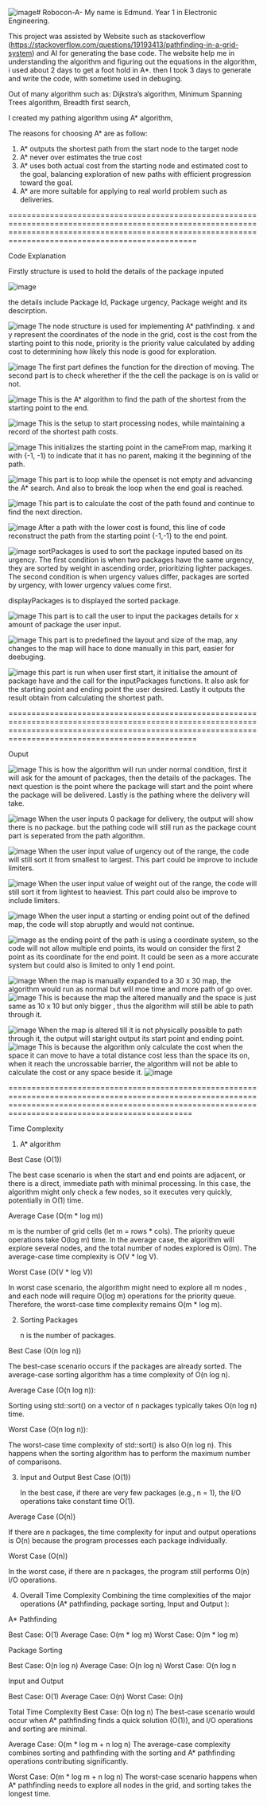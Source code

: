 ![image](https://github.com/user-attachments/assets/c09b6b92-9b70-4b25-a807-e668b5982093)# Robocon-A-
My name is Edmund. Year 1 in Electronic Engineering.

This project was assisted by Website such as stackoverflow (https://stackoverflow.com/questions/19193413/pathfinding-in-a-grid-system)
and AI for generating the base code.
The website help me in understanding the algorithm and figuring out the equations in the algorithm, i used about 2 days to get a foot hold in A*.
then I took 3 days to generate and write the code, with sometime used in debuging.

Out of many algorithm such as:
Dijkstra’s algorithm, 
Minimum Spanning Trees algorithm, 
Breadth first search,

I created my pathing algorithm using A* algorithm, 

The reasons for choosing A* are as follow:

1) A* outputs the shortest path from the start node to the target node 
2) A* never over estimates the true cost
3) A* uses both actual cost from the starting node and estimated cost to the goal, balancing exploration of new paths with efficient progression toward the goal.
4) A* are more suitable for applying to real world problem such as deliveries.

===========================================================================================================================================================================================================

Code Explanation

Firstly structure is used to hold the details of the package inputed

![image](https://github.com/user-attachments/assets/37176582-ba4b-4340-9c47-4be179aeaee8)

the details include Package Id, Package urgency, Package weight and its descirption.

![image](https://github.com/user-attachments/assets/308b3cb9-0413-43c5-875d-8ff3e9308f10)
The node structure is used for implementing A* pathfinding.
x and y represent the coordinates of the node in the grid, 
cost is the cost from the starting point to this node,
priority is the priority value calculated by adding cost to determining how likely this node is good for exploration.

![image](https://github.com/user-attachments/assets/dbca3d1e-455a-4bd1-aa2b-e41ef157a503)
The first part defines the function for the direction of moving.
The second part is to check wherether if the the cell the package is on is valid or not.

![image](https://github.com/user-attachments/assets/3fe76e98-1c44-4b5b-bf61-fe4878399ce6)
This is the A* algorithm to find the path of the shortest from the starting point to the end.

![image](https://github.com/user-attachments/assets/258fe4c1-6a8a-4df6-83a4-aee99a2c9e0f)
This is the setup to start processing nodes, while maintaining a record of the shortest path costs.

![image](https://github.com/user-attachments/assets/6b69863d-2b95-40cd-8a72-8b3ce1be73a1)
This initializes the starting point in the cameFrom map, marking it with {-1, -1} to indicate that it has no parent, making  it the beginning of the path.

![image](https://github.com/user-attachments/assets/e771b84e-3782-49d9-9126-6c35f76d963a)
This part is to loop while the openset is not empty and advancing the A* search. 
And also to break the loop when the end goal is reached.

![image](https://github.com/user-attachments/assets/6f1cc355-548a-4d54-8a49-9bbaa4da10fb)
This part is to calculate the cost of the path found and continue to find the next direction.

![image](https://github.com/user-attachments/assets/d89cfb39-4b55-4b5f-ac18-1d0fab03145c)
After a path with the lower cost is found, this line of code reconstruct the path from the starting point {-1,-1} to the end point.

![image](https://github.com/user-attachments/assets/dc4e2735-cc7a-402d-a47e-1eb4b16570fa)
sortPackages is used to sort the package inputed based on its urgency.
The first condition is when two packages have the same urgency, they are sorted by weight in ascending order, prioritizing lighter packages.
The second condition is when urgency values differ, packages are sorted by urgency, with lower urgency values come first.

displayPackages is to displayed the sorted package.

![image](https://github.com/user-attachments/assets/6d6acde8-db6a-4661-b7a1-bfb2dd2292b1)
This part is to call the user to input the packages details for x amount of package the user input.

![image](https://github.com/user-attachments/assets/609de4d4-b710-4b71-90b9-be75e9206055)
This part is to predefined the layout and size of the map, any changes to the map will hace to done manually in this part,
easier for deebuging.

![image](https://github.com/user-attachments/assets/01549d57-ebd5-49fd-94a8-b63e08753400)
this part is run when user first start, it initialise the amount of package have and the call for the inputPackages functions.
It also ask for the starting point and ending point the user desired.
Lastly it outputs the result obtain from calculating the shortest path.

===========================================================================================================================================================================================================

Ouput


![image](https://github.com/user-attachments/assets/f7eec1df-0bf9-4ef5-98be-fcdb1f616cbf)
This is how the algorithm will run under normal condition, first it will ask for the amount of packages, then the details of the packages.
The next question is the point where the package will start and the point where the package will be delivered.
Lastly is the pathing where the delivery will take.

![image](https://github.com/user-attachments/assets/2350fcd5-043e-41ff-956e-bcfb0860bdbf)
When the user inputs 0 package for delivery, the output will show there is no package.
but the pathing code will still run as the package count part is seperated from the path algorithm.

![image](https://github.com/user-attachments/assets/75ef2594-3137-4ba5-9f58-2e5d297a0d72)
When the user input value of urgency out of the range, the code will still sort it from smallest to largest.
This part could be improve to include limiters.

![image](https://github.com/user-attachments/assets/363e6203-0687-47b2-b67d-9dd552944698)
When the user input value of weight out of the range, the code will still sort it from lightest to heaviest.
This part could also be improve to include limiters.

![image](https://github.com/user-attachments/assets/b3338bd0-3a68-4545-bd08-dfbed106b54b)
When the user input a starting or ending point out of the defined map, the code will stop abruptly and would not continue.

![image](https://github.com/user-attachments/assets/c9356725-8768-4978-897e-6b40601dab26)
as the ending point of the path is using a coordinate system, so the code will not allow multiple end points,
its would on consider the first 2 point as its coordinate for the end point.
It could be seen as a more accurate system but could also is limited to only 1 end point.

![image](https://github.com/user-attachments/assets/526867a3-23c7-4e89-9d45-16aabaf67a12)
When the map is manually expanded to a 30 x 30 map, the algorithm would run as normal but will moe time and more path of go over.
![image](https://github.com/user-attachments/assets/a735e97b-50a2-4241-8aa9-fc91e42c7266)
This is because the map the altered manually and the space is just same as 10 x 10 but only bigger , thus the algorithm will still be able to path through it.

![image](https://github.com/user-attachments/assets/b7b06a8b-d48d-41ca-ab35-8a2cc968a4ce)
When the map is altered till it is not physically possible to path through it, the output will staright output its start point and ending point.
![image](https://github.com/user-attachments/assets/223675e6-1c49-4c61-9108-6e3a2629ccfa)
This is because the algorithm only calculate the cost when the space it can move to have a total distance cost less than the space its on, when it reach the uncrossable barrier,
the algorithm will not be able to calculate the cost or any space beside it.
![image](https://github.com/user-attachments/assets/0b13186d-f415-431e-b24d-d45261e5de54)

==========================================================================================================================================================================================================

Time Complexity

1. A* algorithm 

  Best Case (O(1))

   The best case scenario is when the start and end points are adjacent, or there is a direct, immediate path with minimal processing.
   In this case, the algorithm might only check a few nodes, so it executes very quickly, potentially in O(1) time.
  
  Average Case (O(m * log m))

   m is the number of grid cells (let m = rows * cols).
   The priority queue operations take O(log m) time. In the average case, the algorithm will explore several nodes, and the total number of nodes explored is O(m).
   The average-case time complexity is O(V * log V).
  
  Worst Case (O(V * log V))

   In worst case scenario, the algorithm might need to explore all m nodes , and each node will require O(log m) operations for the priority queue.
   Therefore, the worst-case time complexity remains O(m * log m).
  
2. Sorting Packages

   n is the number of packages.
  
  Best Case (O(n log n))
  
   The best-case scenario occurs if the packages are already sorted. The average-case sorting algorithm has a time complexity of O(n log n).
  
  Average Case (O(n log n)):
  
   Sorting using std::sort() on a vector of n packages typically takes O(n log n) time.
  
  Worst Case (O(n log n)):

   The worst-case time complexity of std::sort() is also O(n log n). This happens when the sorting algorithm has to perform the maximum number of comparisons.
  
3. Input and Output 
  Best Case (O(1))

   In the best case, if there are very few packages (e.g., n = 1), the I/O operations take constant time O(1).
   
  Average Case (O(n))

   If there are n packages, the time complexity for input and output operations is O(n) because the program processes each package individually.
   
  Worst Case (O(n))

   In the worst case, if there are n packages, the program still performs O(n) I/O operations.
   
4. Overall Time Complexity
Combining the time complexities of the major operations (A* pathfinding, package sorting, Input and Output ):

A* Pathfinding

Best Case: O(1) 
Average Case: O(m * log m)
Worst Case: O(m * log m)

Package Sorting

Best Case: O(n log n)
Average Case: O(n log n)
Worst Case: O(n log n

Input and Output 

Best Case: O(1) 
Average Case: O(n)
Worst Case: O(n)


Total Time Complexity
  Best Case: O(n log n)
    The best-case scenario would occur when A* pathfinding finds a quick solution (O(1)), and I/O operations and sorting are minimal. 
    
  Average Case: O(m * log m + n log n)
    The average-case complexity combines sorting and pathfinding with the sorting and A* pathfinding operations contributing significantly.

  Worst Case: O(m * log m + n log n) 
    The worst-case scenario happens when A* pathfinding needs to explore all nodes in the grid, and sorting takes the longest time. 









